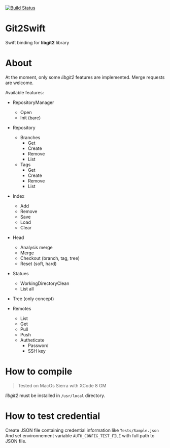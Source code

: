 [![Build Status](https://travis-ci.org/damicreabox/Git2Swift.svg)](https://travis-ci.org/damicreabox/Git2Swift.svg)

# Git2Swift
Swift binding for **libgit2** library

# About

At the moment, only some *libgit2* features are implemented. Merge requests are welcome.

Available features:
- RepositoryManager
  - Open
  - Init (bare)
- Repository
  - Branches
    - Get
    - Create
    - Remove
    - List
  - Tags
    - Get
    - Create
    - Remove
    - List
 - Index
    - Add
    - Remove
    - Save
    - Load
    - Clear
 - Head
    - Analysis merge
    - Merge
    - Checkout (branch, tag, tree)
    - Reset (soft, hard)
 - Statues
    - WorkingDirectoryClean
    - List all
 - Tree (only concept)

 - Remotes
    - List
    - Get
    - Pull
    - Push
    - Autheticate
        - Password
        - SSH key


# How to compile

> Tested on MacOs Sierra with XCode 8 GM

*libgit2* must be installed in `/usr/local` directory.

# How to test credential

Create JSON file containing credential information like ```Tests/Sample.json```  
And set environnement variable ```AUTH_CONFIG_TEST_FILE``` with full path to JSON file.
